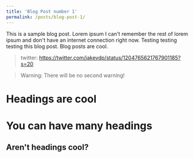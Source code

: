 ```yaml
---
title: 'Blog Post number 1'
permalink: /posts/blog-post-1/
---
```


This is a sample blog post. Lorem ipsum I can't remember the rest of lorem ipsum and don't have an internet connection right now. Testing testing testing this blog post. Blog posts are cool.

> twitter: https://twitter.com/jakevdp/status/1204765621767901185?s=20

> Warning: There will be no second warning!

Headings are cool
======

You can have many headings
======

Aren't headings cool?
------
